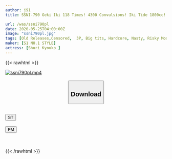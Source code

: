 ```yaml
---
author: j91
title: SSNI-790 Geki Iki 118 Times! 4300 Convulsions! Iki Tide 1800cc! H Cup God Breast Body Eros Awakening The First Large, Spasm, Spasm Special Kyoko Akuri

url: /was/ssni790pl
date: 2020-05-25T04:00:00Z
image: "ssni790pl.jpg"
tags: [Old Releases,Censored,  3P, Big tits, Hardcore, Nasty, Risky Mosaic, Solowork, Squirting]
maker: [S1 NO.1 STYLE]
actress: [Shuri Kyouko ]
---
```



{{< rawhtml >}}

<div class="video" data-videoid="VYo3kGaLL8hY8J">
    <a href="javascript:;">
        <img src="/was/ssni790pl/ssni790pl.jpg" width="WIDTH" height="HEIGHT" alt="ssni790pl.mp4" loading="lazy">
    </a>
</div>

<script type="text/javascript" src="https://j91.asia/asset/on-demand-st.js"></script>

<br>
  <link rel="stylesheet" href="https://j91.asia/asset/bs5.css">
  
  <center>
  <button class="btn btn-primary" type="button" data-bs-toggle="collapse" data-bs-target=".multi-collapse" aria-expanded="false" aria-controls="multiCollapseExample1 multiCollapseExample2"><h2>Download</h2></button></center>
</p>
<div class="row">
  <div class="col">
    <div class="collapse multi-collapse" id="multiCollapseExample1">
      <div class="card card-body">
	      	      <br>
<div class="buttons">  
<a href="https://streamtape.to/v/VYo3kGaLL8hY8J" target="_blank"><button class="btn-hover color-3"><i class="fa fa-download"></i> ST</button></a></div>
    </div>
  </div>
</div>
  <div class="col">
    <div class="collapse multi-collapse" id="multiCollapseExample2">
      <div class="card card-body">
	      <br>
<div class="buttons">
    <a href="https://filemoon.sx/d/oqllz969ewou" target="_blank"><button class="btn-hover color-8"><i class="fa fa-download"></i> FM</button></a></div>
<br><br>
      </div>
    </div>
  </div>
</div>

{{< /rawhtml >}}
